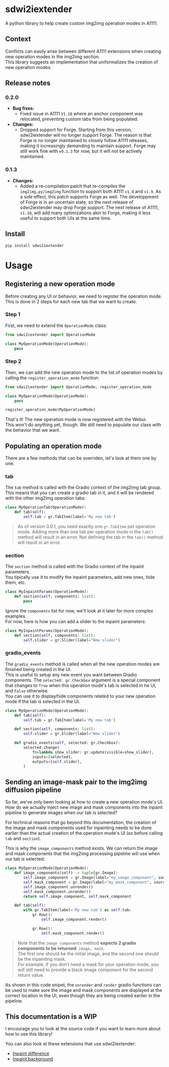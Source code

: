 # sdwi2iextender
A python library to help create custom img2img operation modes in A1111.  

## Context
Conflicts can easily arise between different A1111 extensions when creating new operation modes in the img2img section.  
This library suggests an implementation that uniformalizes the creation of new operation modes.  

## Release notes
### 0.2.0
- **Bug fixes:**
    - Fixed issue in A1111 `V1.10` where an anchor component was relocated, preventing custom tabs from being populated.
- **Changes:**
    - Dropped support for Forge. Starting from this version, sdwi2iextender will no longer support Forge. The reason is that Forge is no longer maintained to closely follow A1111 releases, making it increasingly demanding to maintain support. Forge may still work fine with `v0.1.3` for now, but it will not be actively maintained. 
### 0.1.3
- **Changes:**
    - Added a re-compilation patch that re-compiles the `img2img.py/img2img` function to support both A1111 `v1.8` and `v1.9`. As a side effect, this patch supports Forge as well. The developpment of Forge is in an uncertain state, so the next release of sdwi2iextender may drop Forge support. The next release of A1111, `v1.10`, will add many optimizations akin to Forge, making it less useful to support both UIs at the same time. 

## Install
```
pip install sdwi2iextender
```

# Usage

## Registering a new operation mode
Before creating any UI or behavior, we need to register the operation mode.  
This is done in 2 steps for each new tab that we want to create.  

### Step 1
First, we need to extend the `OperationMode` class:
```py
from sdwi2iextender import OperationMode

class MyOperationMode(OperationMode):
    pass
```

### Step 2
Then, we can add the new operation mode to the list of operation modes by calling the `register_operation_mode` function:
```py
from sdwi2iextender import OperationMode, register_operation_mode

class MyOperationMode(OperationMode):
    pass

register_operation_mode(MyOperationMode)
```

That's it! The new operation mode is now registered with the Webui.  
This won't do anything yet, though. We still need to populate our class with the behavior that we want.  

## Populating an operation mode
There are a few methods that can be overriden, let's look at them one by one.  

### tab
The `tab` method is called with the Gradio context of the img2img tab group.  
This means that you can create a gradio tab in it, and it will be rendered with the other img2img operation tabs:  
```py
class MyOperationTab(OperationMode):
    def tab(self):
        self.tab = gr.TabItem(label='My new tab')

```

> As of version 0.0.1, you need exactly one `gr.TabItem` per operation mode. 
> Adding more than one tab per operation mode in the `tab()` method will result in an error. 
> Not defining the tab in the `tab()` method will result in an error.  

### section
The `section` method is called with the Gradio context of the inpaint parameters.  
You tipically use it to modify the inpaint parameters, add new ones, hide them, etc.  
```py
class MyInpaintParams(OperationMode):
    def section(self, components: list):
        pass
```

Ignore the `components` list for now, we'll look at it later for more complex examples.  
For now, here is how you can add a slider to the inpaint parameters:  
```py
class MyInpaintParams(OperationMode):
    def section(self, components: list):
        self.slider = gr.Slider(label="New slider")
```

### gradio_events
The `gradio_events` method is called when all the new operation modes are finished being created in the UI.  
This is useful to setup any new event you want between Gradio components. The `selected: gr.Checkbox` argument is a special component that changes to `True` when this operation mode's tab is selected in he UI, and `False` otherwise.  
You can use it to display/hide components related to your new operation mode if the tab is selected in the UI. 
```py
class MyOperationMode(OperationMode):
    def tab(self):
        self.tab = gr.TabItem(label='My new tab')

    def section(self, components: list):
        self.slider = gr.Slider(label="New slider")

    def gradio_events(self, selected: gr.Checkbox):
        selected.change(
            fn=lambda show_slider: gr.update(visible=show_slider),
            inputs=[selected],
            outputs=[self.slider],
        )
```

## Sending an image-mask pair to the img2img diffusion pipeline
So far, we've only been looking at how to create a new operation mode's UI.  
How do we actually inject new image and mask components into the inpaint pipeline to generate images when our tab is selected?  

For technical reasons that go beyond this documentation, the creation of the image and mask components used for inpainting needs to be done earlier than the actual creation of the operation mode's UI (so before calling `tab` and `section`).  

This is why the `image_components` method exists. We can return the image and mask components that the img2img processing pipeline will use when our tab is selected:  

```py
class MyOperationMode(OperationMode):
    def image_components(self) -> tuple[gr.Image]:
        self.image_component = gr.Image(label="my_image_component", source="upload", interactive=True, type="pil")
        self.mask_component = gr.Image(label="my_mask_component", source="upload", interactive=True, type="pil")
        self.image_component.unrender()
        self.mask_component.unrender()
        return self.image_component, self.mask_component

    def tab(self):
        with gr.TabItem(label='My new tab') as self.tab:
            gr.Row():
                self.image_component.render()

            gr.Row():
                self.mask_component.render()
```
> Note that the `image_components` method **expects 2 gradio components to be returned**: `image, mask`.  
> The first one should be the initial image, and the second one should be the inpainting mask.  
> For example, if you don't need a mask for your operation mode, you will still need to provide a black image component for the second return value.  

As shown in this code snipet, the `unrender` and `render` gradio functions can be used to make sure the image and mask components are displayed at the correct location in the UI, even though they are being created earlier in the pipeline.  

## This documentation is a WIP
I encourage you to look at the source code if you want to learn more about how to use this library!  

You can also look at these extensions that use sdwi2iextender:
- [Inpaint difference](https://github.com/John-WL/sd-webui-inpaint-difference)
- [Inpaint background](https://github.com/John-WL/sd-webui-inpaint-background)
